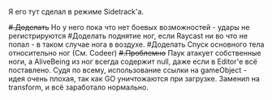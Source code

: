 Я его тут сделал в режиме Sidetrack'а.

~~#.Доделать~~  Но у него пока что нет боевых возможностей - удары не регистрируются
#Доделать  поднятие ног, если Raycast ни во что не попал - в таком случае нога в воздухе.
#Доделать Спуск основного тела относительно ног (См. Codeer)
~~#.Проблемно~~ Паук атакует собственные ноги, а AliveBeing из ног всегда содержит null, даже если в Editor'е всё поставлено.
	Судя по всему, использование ссылки на gameObject - идея очень плохая, так как GO уничтожаются при загрузке. Заменил на transform, и всё заработало нормально.